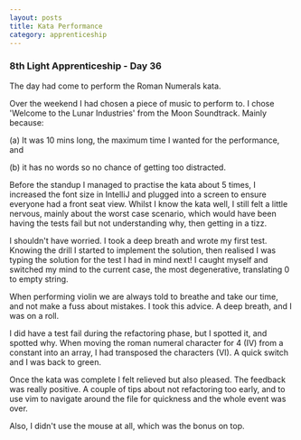 ```yaml
---
layout: posts
title: Kata Performance
category: apprenticeship
---
```

### 8th Light Apprenticeship - Day 36

The day had come to perform the Roman Numerals kata.

Over the weekend I had chosen a piece of music to perform to. I chose 'Welcome to the Lunar Industries' from the Moon Soundtrack. Mainly because: 

(a) It was 10 mins long, the maximum time I wanted for the performance, and 

(b) it has no words so no chance of getting too distracted.

<!--break--> 

Before the standup I managed to practise the kata about 5 times, I increased the font size in IntelliJ and plugged into a screen to ensure everyone had a front seat view. Whilst I know the kata well, I still felt a little nervous, mainly about the worst case scenario, which would have been having the tests fail but not understanding why, then getting in a tizz.

I shouldn't have worried. I took a deep breath and wrote my first test. Knowing the drill I started to implement the solution, then realised I was typing the solution for the test I had in mind next! I caught myself and switched my mind to the current case, the most degenerative, translating 0 to empty string. 

When performing violin we are always told to breathe and take our time, and not make a fuss about mistakes. I took this advice. A deep breath, and I was on a roll. 

I did have a test fail during the refactoring phase, but I spotted it, and spotted why. When moving the roman numeral character for 4 (IV) from a constant into an array, I had transposed the characters (VI). A quick switch and I was back to green.

Once the kata was complete I felt relieved but also pleased. The feedback was really positive. A couple of tips about not refactoring too early, and to use vim to navigate around the file for quickness and the whole event was over. 

Also, I didn't use the mouse at all, which was the bonus on top.


